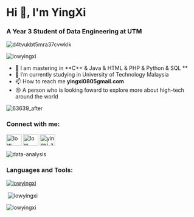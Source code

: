 <h1>Hi 👋, I'm YingXi</h1>
<h3 align="left">A Year 3 Student of Data Engineering at UTM</h3>


![d4tvukbt5mra37cvwklk](https://user-images.githubusercontent.com/129196789/230538573-84448167-0eab-4b45-953d-33f8af5fbc37.gif)


<p align="left"> <img src="https://komarev.com/ghpvc/?username=lowyingxi&label=Profile%20views&color=0e75b6&style=flat" alt="lowyingxi" /> </p>


- 🌱 I am mastering in **C++ & Java & HTML & PHP & Python & SQL **
- 🔭 I’m currently studying in University of Technology Malaysia
- 📫 How to reach me **yingxi0805gmail.com**
- 😝 A person who is looking foward to explore more about high-tech around the world

![63639_after](https://user-images.githubusercontent.com/129196789/230540835-7a2d7854-ab44-4155-95df-c9c3e165ede8.gif)


<h3 align="left">Connect with me:</h3>
<p align="left">
<a href="https://www.linkedin.com/in/low-ying-xi-075a00260/" target="blank"><img align="center" src="https://raw.githubusercontent.com/rahuldkjain/github-profile-readme-generator/master/src/images/icons/Social/linked-in-alt.svg" alt="low ying xi" height="30" width="40" /></a>
<a href="https://www.facebook.com/yingxi.low/" target="blank"><img align="center" src="https://raw.githubusercontent.com/rahuldkjain/github-profile-readme-generator/master/src/images/icons/Social/facebook.svg" alt="low ying xi" height="30" width="40" /></a>
<a href="https://instagram.com/yingxi_zz" target="blank"><img align="center" src="https://raw.githubusercontent.com/rahuldkjain/github-profile-readme-generator/master/src/images/icons/Social/instagram.svg" alt="yingxi_zz" height="30" width="40" /></a>
</p>

![data-analysis](https://user-images.githubusercontent.com/129196789/230539615-828accac-b662-4161-83b7-22c3cfeef437.gif)

<h3 align="left">Languages and Tools:</h3>

<p></p>
<p align="left"> <a href="https://github.com/ryo-ma/github-profile-trophy"><img src="https://github-profile-trophy.vercel.app/?username=lowyingxi" alt="lowyingxi" /></a> </p>
<p>&nbsp;<img align="center" src="https://github-readme-stats.vercel.app/api?username=lowyingxi&show_icons=true&locale=en" alt="lowyingxi" /></p>

<p><img align="center" src="https://github-readme-streak-stats.herokuapp.com/?user=lowyingxi&" alt="lowyingxi" /></p>

